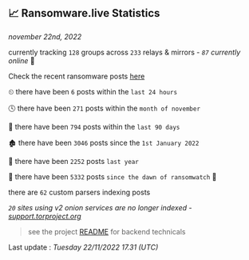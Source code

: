 
## 📈 Ransomware.live Statistics
_november 22nd, 2022_

currently tracking `128` groups across `233` relays & mirrors - _`87` currently online_ 📡

Check the recent ransomware posts [here](https://www.ransomware.live/#/recentposts)


⏲ there have been `6` posts within the `last 24 hours`

🕓 there have been `271` posts within the `month of november`

📅 there have been `794` posts within the `last 90 days`

🏚 there have been `3046` posts since the `1st January 2022`

🚀 there have been `2252` posts `last year`

🦕 there have been `5332` posts `since the dawn of ransomwatch` 🐣

there are `62` custom parsers indexing posts

_`20` sites using v2 onion services are no longer indexed - [support.torproject.org](https://support.torproject.org/onionservices/v2-deprecation/)_

> see the project [README](https://github.com/jmousqueton/ransomwatch#readme) for backend technicals



Last update : _Tuesday 22/11/2022 17.31 (UTC)_

